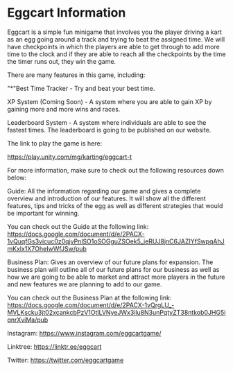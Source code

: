# Eggcart Information 

Eggcart is a simple fun minigame that involves you the player driving a kart as an egg going around a track and trying to beat the assigned time. We will have checkpoints in which the players are able to get through to add more time to the clock and if they are able to reach all the checkpoints by the time the timer runs out, they win the game. 

There are many features in this game, including: 

"*"Best Time Tracker - Try and beat your best time. 

XP System (Coming Soon) - A system where you are able to gain XP by gaining more and more wins and races. 

Leaderboard System - A system where individuals are able to see the fastest times. The leaderboard is going to be published on our website. 

The link to play the game is here: 

https://play.unity.com/mg/karting/eggcart-t

For more information, make sure to check out the following resources down below: 

Guide: All the information regarding our game and gives a complete overview and introduction of our features. It will show all the different features, tips and tricks of the egg as well as different strategies that would be important for winning. 

You can check out the Guide at the following link: https://docs.google.com/document/d/e/2PACX-1vQuqfGs3vicuc0z0qjvPnlSO1oSOGguZSOek5_ieRUJ8jnC6JAZIYfSwpqAhJmKxlx1X7OheIwWfJSw/pub

Business Plan: Gives an overview of our future plans for expansion. The business plan will outline all of our future plans for our business as well as how we are going to be able to market and attract more players in the future and new features we are planning to add to our game. 

You can check out the Business Plan at the following link: https://docs.google.com/document/d/e/2PACX-1vQrgLU_-MVLKscku3jt02xcankcbPzV1OtlLVNyeJWx3ilu8N3unPqtyZT38ntkob0JHG5iqnrXviMa/pub

Instagram: https://www.instagram.com/eggcartgame/

Linktree: https://linktr.ee/eggcart

Twitter: https://twitter.com/eggcartgame

